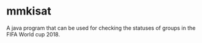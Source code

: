 # mmkisat

A java program that can be used for checking the statuses of groups in the FIFA World cup 2018.
